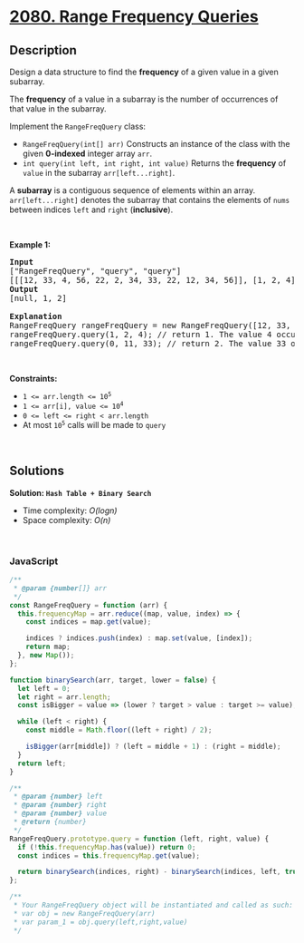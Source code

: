 # [2080. Range Frequency Queries](https://leetcode.com/problems/range-frequency-queries)

## Description

<div class="elfjS" data-track-load="description_content"><p>Design a data structure to find the <strong>frequency</strong> of a given value in a given subarray.</p>

<p>The <strong>frequency</strong> of a value in a subarray is the number of occurrences of that value in the subarray.</p>

<p>Implement the <code>RangeFreqQuery</code> class:</p>

<ul>
	<li><code>RangeFreqQuery(int[] arr)</code> Constructs an instance of the class with the given <strong>0-indexed</strong> integer array <code>arr</code>.</li>
	<li><code>int query(int left, int right, int value)</code> Returns the <strong>frequency</strong> of <code>value</code> in the subarray <code>arr[left...right]</code>.</li>
</ul>

<p>A <strong>subarray</strong> is a contiguous sequence of elements within an array. <code>arr[left...right]</code> denotes the subarray that contains the elements of <code>nums</code> between indices <code>left</code> and <code>right</code> (<strong>inclusive</strong>).</p>

<p>&nbsp;</p>
<p><strong class="example">Example 1:</strong></p>

<pre><strong>Input</strong>
["RangeFreqQuery", "query", "query"]
[[[12, 33, 4, 56, 22, 2, 34, 33, 22, 12, 34, 56]], [1, 2, 4], [0, 11, 33]]
<strong>Output</strong>
[null, 1, 2]

<strong>Explanation</strong>
RangeFreqQuery rangeFreqQuery = new RangeFreqQuery([12, 33, 4, 56, 22, 2, 34, 33, 22, 12, 34, 56]);
rangeFreqQuery.query(1, 2, 4); // return 1. The value 4 occurs 1 time in the subarray [33, 4]
rangeFreqQuery.query(0, 11, 33); // return 2. The value 33 occurs 2 times in the whole array.
</pre>

<p>&nbsp;</p>
<p><strong>Constraints:</strong></p>

<ul>
	<li><code>1 &lt;= arr.length &lt;= 10<sup>5</sup></code></li>
	<li><code>1 &lt;= arr[i], value &lt;= 10<sup>4</sup></code></li>
	<li><code>0 &lt;= left &lt;= right &lt; arr.length</code></li>
	<li>At most <code>10<sup>5</sup></code> calls will be made to <code>query</code></li>
</ul>
</div>

<p>&nbsp;</p>

## Solutions

**Solution: `Hash Table + Binary Search`**

- Time complexity: <em>O(logn)</em>
- Space complexity: <em>O(n)</em>

<p>&nbsp;</p>

### **JavaScript**

```js
/**
 * @param {number[]} arr
 */
const RangeFreqQuery = function (arr) {
  this.frequencyMap = arr.reduce((map, value, index) => {
    const indices = map.get(value);

    indices ? indices.push(index) : map.set(value, [index]);
    return map;
  }, new Map());
};

function binarySearch(arr, target, lower = false) {
  let left = 0;
  let right = arr.length;
  const isBigger = value => (lower ? target > value : target >= value);

  while (left < right) {
    const middle = Math.floor((left + right) / 2);

    isBigger(arr[middle]) ? (left = middle + 1) : (right = middle);
  }
  return left;
}

/**
 * @param {number} left
 * @param {number} right
 * @param {number} value
 * @return {number}
 */
RangeFreqQuery.prototype.query = function (left, right, value) {
  if (!this.frequencyMap.has(value)) return 0;
  const indices = this.frequencyMap.get(value);

  return binarySearch(indices, right) - binarySearch(indices, left, true);
};

/**
 * Your RangeFreqQuery object will be instantiated and called as such:
 * var obj = new RangeFreqQuery(arr)
 * var param_1 = obj.query(left,right,value)
 */
```
